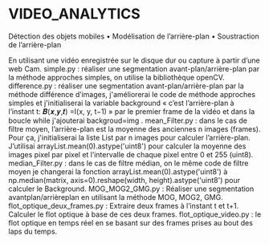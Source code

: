 # VIDEO_ANALYTICS
Détection des objets mobiles • Modélisation de l’arrière-plan • Soustraction de l’arrière-plan

En utilisant une vidéo enregistrée sur le disque dur ou capture à partir d’une web Cam.
simple.py : réaliser une segmentation avant-plan/arrière-plan par la méthode approches simples, on utilise la bibliothèque openCV.
difference.py : réaliser une segmentation avant-plan/arrière-plan par la méthode différence d’images, j'améliorerai le code de méthode approches simples et j'initialiserai la variable background « c’est l’arrière-plan à l’instant t: 𝑩(𝒙,𝒚,𝒕) =I(x, y, t−1) » par le premier frame de la vidéo et dans la boucle while j'ajouterai backgroud=img .
mean_Filter.py : dans le cas de filtre moyen, l’arrière-plan est la moyenne des anciennes n images (frames). Pour ça, j'initialiserai la liste List par n images pour calculer l’arrière-plan. J’utilisai arrayList.mean(0).astype('uint8') pour calculer la moyenne des images pixel par pixel et l’intervalle de chaque pixel entre 0 et 255 (uint8).
median_Filter.py : dans le cas de filtre médian, on le même code de filtre moyen je changerai la fonction arrayList.mean(0).astype('uint8') à np.median(matrix, axis=0).reshape(width, height).astype('uint8') pour calculer le Background.
MOG_MOG2_GMG.py : Réaliser une segmentation avantplan/arrièreplan en utilisant la méthode MOG, MOG2, GMG.
flot_optique_deux_frames.py : Extraire deux frames à l’instant t et t+1. Calculer le flot optique à base de ces deux frames.
flot_optique_video.py : le flot optique en temps réel en se basant sur des frames prises au bout des laps du temps.
